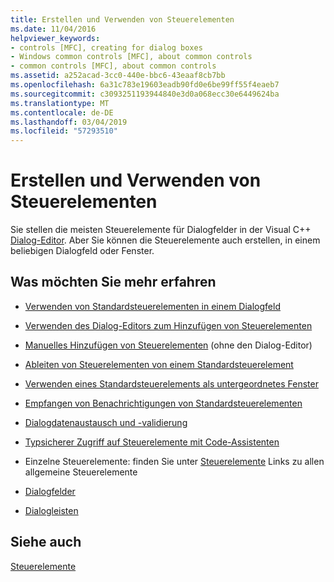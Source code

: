 ```yaml
---
title: Erstellen und Verwenden von Steuerelementen
ms.date: 11/04/2016
helpviewer_keywords:
- controls [MFC], creating for dialog boxes
- Windows common controls [MFC], about common controls
- common controls [MFC], about common controls
ms.assetid: a252acad-3cc0-440e-bbc6-43eaaf8cb7bb
ms.openlocfilehash: 6a31c783e19603eadb90fd0e6be99ff55f4eaeb7
ms.sourcegitcommit: c3093251193944840e3d0a068ecc30e6449624ba
ms.translationtype: MT
ms.contentlocale: de-DE
ms.lasthandoff: 03/04/2019
ms.locfileid: "57293510"
---
```

# <a name="making-and-using-controls"></a>Erstellen und Verwenden von Steuerelementen

Sie stellen die meisten Steuerelemente für Dialogfelder in der Visual C++ [Dialog-Editor](../windows/dialog-editor.md). Aber Sie können die Steuerelemente auch erstellen, in einem beliebigen Dialogfeld oder Fenster.

## <a name="what-do-you-want-to-know-more-about"></a>Was möchten Sie mehr erfahren

- [Verwenden von Standardsteuerelementen in einem Dialogfeld](../mfc/using-common-controls-in-a-dialog-box.md)

- [Verwenden des Dialog-Editors zum Hinzufügen von Steuerelementen](../mfc/using-the-dialog-editor-to-add-controls.md)

- [Manuelles Hinzufügen von Steuerelementen](../mfc/adding-controls-by-hand.md) (ohne den Dialog-Editor)

- [Ableiten von Steuerelementen von einem Standardsteuerelement](../mfc/deriving-controls-from-a-standard-control.md)

- [Verwenden eines Standardsteuerelements als untergeordnetes Fenster](../mfc/using-a-common-control-as-a-child-window.md)

- [Empfangen von Benachrichtigungen von Standardsteuerelementen](../mfc/receiving-notification-from-common-controls.md)

- [Dialogdatenaustausch und -validierung](../mfc/dialog-data-exchange-and-validation.md)

- [Typsicherer Zugriff auf Steuerelemente mit Code-Assistenten](../mfc/type-safe-access-to-controls-with-code-wizards.md)

- Einzelne Steuerelemente: finden Sie unter [Steuerelemente](../mfc/controls-mfc.md) Links zu allen allgemeine Steuerelemente

- [Dialogfelder](../mfc/dialog-boxes.md)

- [Dialogleisten](../mfc/dialog-bars.md)

## <a name="see-also"></a>Siehe auch

[Steuerelemente](../mfc/controls-mfc.md)
